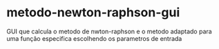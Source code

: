 # metodo-newton-raphson-gui
GUI que calcula o metodo de nwton-raphson e o metodo adaptado para uma função especifica escolhendo os parametros de entrada
